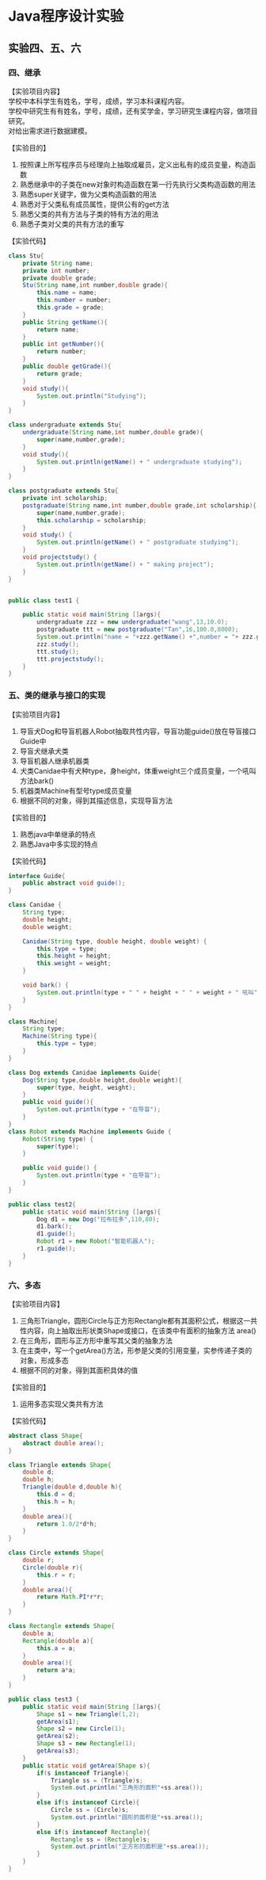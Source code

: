 # Java程序设计实验
## 实验四、五、六
### 四、继承

【实验项目内容】<br>
学校中本科学生有姓名，学号，成绩，学习本科课程内容。<br>
学校中研究生有有姓名，学号，成绩，还有奖学金，学习研究生课程内容，做项目研究。<br>
对给出需求进行数据建模。<br>

【实验目的】<br>
1.  按照课上所写程序员与经理向上抽取成雇员，定义出私有的成员变量，构造函数
2. 熟悉继承中的子类在new对象时构造函数在第一行先执行父类构造函数的用法
3. 熟悉super关键字，做为父类构造函数的用法
4. 熟悉对于父类私有成员属性，提供公有的get方法
5. 熟悉父类的共有方法与子类的特有方法的用法
6. 熟悉子类对父类的共有方法的重写

【实验代码】<br>
```java
class Stu{
    private String name;
    private int number;
    private double grade;
    Stu(String name,int number,double grade){
        this.name = name;
        this.number = number;
        this.grade = grade;
    }
    public String getName(){
        return name;
    }
    public int getNumber(){
        return number;
    }
    public double getGrade(){
        return grade;
    }
    void study(){
        System.out.println("Studying");
    }
}

class undergraduate extends Stu{
    undergraduate(String name,int number,double grade){
        super(name,number,grade);
    }
    void study(){
        System.out.println(getName() + " undergraduate studying");
    }
}

class postgraduate extends Stu{
    private int scholarship;
    postgraduate(String name,int number,double grade,int scholarship){
        super(name,number,grade);
        this.scholarship = scholarship;
    }
    void study() {
        System.out.println(getName() + " postgraduate studying");
    }
    void projectstudy() {
        System.out.println(getName() + " making project");
    }
}


public class test1 {

    public static void main(String []args){
        undergraduate zzz = new undergraduate("wang",13,10.0);
        postgraduate ttt = new postgraduate("Tan",16,100.0,8000);
        System.out.println("name = "+zzz.getName() +",number = "+ zzz.getNumber() +",grade = "+  zzz.getGrade());
        zzz.study();
        ttt.study();
        ttt.projectstudy();
    }
}
```
### 五、类的继承与接口的实现
【实验项目内容】<br>
1. 导盲犬Dog和导盲机器人Robot抽取共性内容，导盲功能guide()放在导盲接口Guide中<br>
2. 导盲犬继承犬类<br>
3. 导盲机器人继承机器类<br>
4. 犬类Canidae中有犬种type，身height，体重weight三个成员变量，一个吼叫方法bark()<br>
5. 机器类Machine有型号type成员变量<br>
6. 根据不同的对象，得到其描述信息，实现导盲方法<br>

【实验目的】<br>
1. 熟悉java中单继承的特点
2. 熟悉Java中多实现的特点

【实验代码】<br>
```java
interface Guide{
    public abstract void guide();
}

class Canidae {
    String type;
    double height;
    double weight;

    Canidae(String type, double height, double weight) {
        this.type = type;
        this.height = height;
        this.weight = weight;
    }

    void bark() {
        System.out.println(type + " " + height + " " + weight + " 吼叫");
    }
}

class Machine{
    String type;
    Machine(String type){
        this.type = type;
    }
}

class Dog extends Canidae implements Guide{
    Dog(String type,double height,double weight){
        super(type, height, weight);
    }
    public void guide(){
        System.out.println(type + "在导盲");
    }
}
class Robot extends Machine implements Guide {
    Robot(String type) {
        super(type);
    }

    public void guide() {
        System.out.println(type + "在导盲");
    }
}

public class test2{
    public static void main(String []args){
        Dog d1 = new Dog("拉布拉多",110,80);
        d1.bark();
        d1.guide();
        Robot r1 = new Robot("智能机器人");
        r1.guide();
    }
}
```
### 六、多态

【实验项目内容】<br>
1. 三角形Triangle，圆形Circle与正方形Rectangle都有其面积公式，根据这一共性内容，向上抽取出形状类Shape或接口，在该类中有面积的抽象方法 area()<br>
2. 在三角形，圆形与正方形中重写其父类的抽象方法
3. 在主类中，写一个getArea()方法，形参是父类的引用变量，实参传递子类的对象，形成多态
4. 根据不同的对象，得到其面积具体的值

【实验目的】<br>
1. 运用多态实现父类共有方法

【实验代码】<br>
```java
abstract class Shape{
    abstract double area();
}

class Triangle extends Shape{
    double d;
    double h;
    Triangle(double d,double h){
        this.d = d;
        this.h = h;
    }
    double area(){
        return 1.0/2*d*h;
    }
}

class Circle extends Shape{
    double r;
    Circle(double r){
        this.r = r;
    }
    double area(){
        return Math.PI*r*r;
    }
}

class Rectangle extends Shape{
    double a;
    Rectangle(double a){
        this.a = a;
    }
    double area(){
        return a*a;
    }
}

public class test3 {
    public static void main(String []args){
        Shape s1 = new Triangle(1,2);
        getArea(s1);
        Shape s2 = new Circle(1);
        getArea(s2);
        Shape s3 = new Rectangle(1);
        getArea(s3);
    }
    public static void getArea(Shape s){
        if(s instanceof Triangle){
            Triangle ss = (Triangle)s;
            System.out.println("三角形的面积"+ss.area());
        }
        else if(s instanceof Circle){
            Circle ss = (Circle)s;
            System.out.println("圆形的面积是"+ss.area());
        }
        else if(s instanceof Rectangle){
            Rectangle ss = (Rectangle)s;
            System.out.println("正方形的面积是"+ss.area());
        }
    }
}
```
